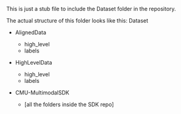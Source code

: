 This is just a stub file to include the Dataset folder in the repository.

The actual structure of this folder looks like this:
Dataset
- AlignedData
  - high_level
  - labels

- HighLevelData
  - high_level
  - labels

- CMU-MultimodalSDK
  - [all the folders inside the SDK repo]